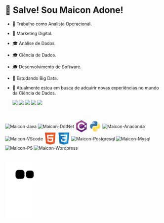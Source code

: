 # 👋 Salve! Sou Maicon Adone!


- 💼 Trabalho como Analista Operacional.
- 💼 Marketing Digital.
- 🎓 Análise de Dados.
- 🎓 Ciência de Dados.
- 🎓 Desenvolvimento de Software.
- 🌱 Estudando Big Data.
- 🔮 Atualmente estou em busca de adquirir novas experiências no mundo da Ciência de Dados.

  <a href="https://www.linkedin.com/in/maiconadone/" target="_blank"><img src="https://img.shields.io/badge/-LinkedIn-%230077B5?style=for-the-badge&logo=linkedin&logoColor=white" target="_blank"></a> 
  <a href="https://instagram.com/maicon_adone" target="_blank"><img src="https://img.shields.io/badge/-Instagram-%23E4405F?style=for-the-badge&logo=instagram&logoColor=white" target="_blank"></a>
 <a href="https://www.facebook.com/MaiconAdone" target="_blank"><img src="https://img.shields.io/badge/Facebook-7289DA?style=for-the-badge&logo=facebook&logoColor=white" target="_blank"></a> 
  <a href = "mailto:adonetecnologia@gmail.com"><img src="https://img.shields.io/badge/-Gmail-%23333?style=for-the-badge&logo=gmail&logoColor=white" target="_blank"></a>
  <a href="https://www.twitch.tv/maiconadone" target="_blank"><img src="https://img.shields.io/badge/Twitch-9146FF?style=for-the-badge&logo=twitch&logoColor=white" target="_blank"></a>

##

<div style="display: inline_block"><br>

  <img align="center" alt="Maicon-Java" height="40" width="40" src="https://cdn.jsdelivr.net/gh/devicons/devicon/icons/java/java-original.svg">
  <img align="center" alt="Maicon-DotNet" height="40" width="40" src="https://cdn.jsdelivr.net/gh/devicons/devicon/icons/dot-net/dot-net-plain.svg">
  <img align="center" alt="Maicon-Csharp" height="40" width="40" src="https://raw.githubusercontent.com/devicons/devicon/master/icons/csharp/csharp-original.svg">
  <img align="center" alt="Maicon-Python" height="40" width="40" src="https://raw.githubusercontent.com/devicons/devicon/master/icons/python/python-original.svg">
  <img align="center" alt="Maicon-Anaconda" height="40" width="40" src="https://cdn.jsdelivr.net/gh/devicons/devicon/icons/anaconda/anaconda-original.svg">
  <img align="center" alt="Maicon-VScode" height="40" width="40" src="https://cdn.jsdelivr.net/gh/devicons/devicon/icons/vscode/vscode-original.svg">
  <img align="center" alt="Maicon-HTML" height="40" width="40" src="https://raw.githubusercontent.com/devicons/devicon/master/icons/html5/html5-original.svg">
  <img align="center" alt="Maicon-CSS" height="40" width="40" src="https://raw.githubusercontent.com/devicons/devicon/master/icons/css3/css3-original.svg">
  <img align="center" alt="Maicon-Postgresql" height="40" width="40" src="https://icongr.am/devicon/postgresql-original.svg?size=128&color=currentColor">
  <img align="center" alt="Maicon-Mysql" height="40" width="40" src="https://cdn.jsdelivr.net/gh/devicons/devicon/icons/mysql/mysql-original.svg">
  <img align="center" alt="Maicon-PS" height="40" width="40" src="https://cdn.jsdelivr.net/gh/devicons/devicon/icons/photoshop/photoshop-line.svg">
  <img align="center" alt="Maicon-Wordpress" height="40" width="40" src="https://icongr.am/devicon/wordpress-plain.svg?size=128&color=ffffff">
  
</div>

##

<div> 

  ![Snake animation](https://github.com/rafaballerini/rafaballerini/blob/output/github-contribution-grid-snake.svg)
 
</div>

